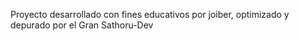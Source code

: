 Proyecto desarrollado con fines educativos por joiber, optimizado y depurado por el Gran Sathoru-Dev
